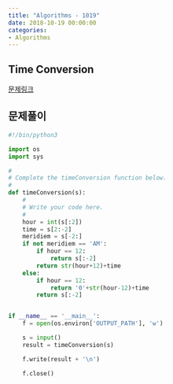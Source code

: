 ```yaml
---
title: "Algorithms - 1019"
date: 2018-10-19 00:00:00
categories:
- Algorithms
---
```


## Time Conversion
[문제링크](https://www.hackerrank.com/challenges/time-conversion/problem?h_r=next-challenge&h_v=zen)

## 문제풀이

```python
#!/bin/python3

import os
import sys

#
# Complete the timeConversion function below.
#
def timeConversion(s):
    #
    # Write your code here.
    #
    hour = int(s[:2])
    time = s[2:-2]
    meridiem = s[-2:]
    if not meridiem == 'AM':
        if hour == 12:
            return s[:-2]
        return str(hour+12)+time
    else:
        if hour == 12:
            return '0'+str(hour-12)+time
        return s[:-2]


if __name__ == '__main__':
    f = open(os.environ['OUTPUT_PATH'], 'w')

    s = input()
    result = timeConversion(s)

    f.write(result + '\n')

    f.close()
```

